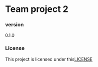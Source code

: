# Team project 2


### version
0.1.0

### License
This project is licensed under this[LICENSE](LISENCE.txt)

